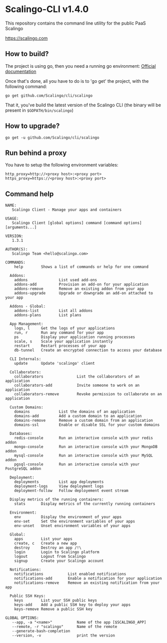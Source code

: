 Scalingo-CLI v1.4.0
===================

This repository contains the command line utility for the public PaaS Scalingo

https://scalingo.com

## How to build?

The project is using go, then you need a running go environment: [Official documentation](https://golang.org/doc/install)

Once that's done, all you have to do is to 'go get' the project, with the following command:

```
go get github.com/Scalingo/cli/scalingo
```

That it, you've build the latest version of the Scalingo CLI (the binary will be present in `$GOPATH/bin/scalingo`)


## How to upgrade?

```
go get -u github.com/Scalingo/cli/scalingo
```

## Run behind a proxy

You have to setup the following environment variables:

```
http_proxy=http://<proxy host>:<proxy port>
https_proxy=https://<proxy host>:<proxy port>
```

## Command help

```
NAME:
   Scalingo Client - Manage your apps and containers

USAGE:
   Scalingo Client [global options] command [command options] [arguments...]

VERSION:
   1.3.1

AUTHOR(S):
   Scalingo Team <hello@scalingo.com>

COMMANDS:
    help        Shows a list of commands or help for one command

  Addons:
    addons              List used add-ons
    addons-add          Provision an add-on for your application
    addons-remove       Remove an existing addon from your app
    addons-upgrade      Upgrade or downgrade an add-on attached to your app

  Addons - Global:
    addons-list         List all addons
    addons-plans        List plans

  App Management:
    logs, l     Get the logs of your applications
    run, r      Run any command for your app
    ps          Display your application running processes
    scale, s    Scale your application instantly
    restart     Restart processes of your app
    db-tunnel   Create an encrypted connection to access your database

  CLI Internals:
    update      Update 'scalingo' client

  Collaborators:
    collaborators               List the collaborators of an application
    collaborators-add           Invite someone to work on an application
    collaborators-remove        Revoke permission to collaborate on an application

  Custom Domains:
    domains             List the domains of an application
    domains-add         Add a custom domain to an application
    domains-remove      Remove a custom domain from an application
    domains-ssl         Enable or disable SSL for your custom domains

  Databases:
    redis-console       Run an interactive console with your redis addon
    mongo-console       Run an interactive console with your MongoDB addon
    mysql-console       Run an interactive console with your MySQL addon
    pgsql-console       Run an interactive console with your PostgreSQL addon

  Deployment:
    deployments         List app deployments
    deployment-logs     View deployment logs
    deployment-follow   Follow deployement event stream

  Display metrics of the running containers:
    stats       Display metrics of the currently running containers

  Environment:
    env         Display the environment of your apps
    env-set     Set the environment variables of your apps
    env-unset   Unset environment variables of your apps

  Global:
    apps        List your apps
    create, c   Create a new app
    destroy     Destroy an app /!\
    login       Login to Scalingo platform
    logout      Logout from Scalingo
    signup      Create your Scalingo account

  Notifications:
    notifications           List enabled notifications
    notifications-add       Enable a notification for your application
    notifications-remove    Remove an existing notification from your app

  Public SSH Keys:
    keys        List your SSH public keys
    keys-add    Add a public SSH key to deploy your apps
    keys-remove Remove a public SSH key

GLOBAL OPTIONS:
   --app, -a "<name>"           Name of the app [$SCALINGO_APP]
   --remote, -r "scalingo"      Name of the remote
   --generate-bash-completion
   --version, -v                print the version

```
